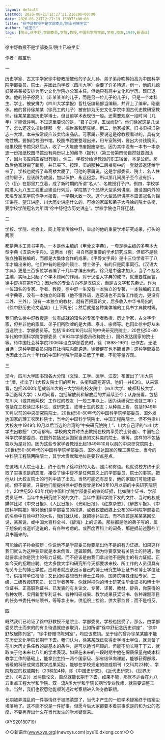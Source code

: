 ```yaml
---
layout: default
Lastmod: 2020-06-21T12:27:21.216200+00:00
date: 2020-06-21T12:27:19.158975+00:00
title: "徐中舒教授不是学部委员/院士已被坐实"
author: "臧宝乐"
tags: [院士,徐中舒,学部委员,学院,教授,中国科学院学部,学校,校友,1949,新语丝]
---
```


徐中舒教授不是学部委员/院士已被坐实

作者：臧宝乐

一

历史学家、古文字学家徐中舒教授被他的子女儿孙、弟子弟孙吹捧抬高为中国科学院学部委员、院士。并因此向学校（四川大学）索要了许多待遇。例一，他的儿媳妇某某某被安排为历史文化学院办公室主任，但她只有高中文化和学历。现已退休。他的孙子徐亮工（非某某某的儿子，而是另一位儿子的儿子），只是一个本科生、学士。被安排为《四川大学学报》哲社版编辑部当编辑，并评上了编审。刚退休。他的曾孙徐某某（徐亮工的儿子）被安排为历史文化学院中国古代史教研室教师。徐某某虽是历史学博士，但目前学术表现很一般。还需要观察一段时间（几年）才能做评判。不过这里要说的是，“君子之泽，五世而斩”。他们徐家这是几世了，怎么还这么搞封建那一套，搞世袭和荫庇呢。例二，他家搬家，旧书旧报旧杂志一大堆。本来按常规应该卖给废品店。可家属非要说这是徐教授看过的，具有文物性质。要捐给校图书馆。校图书馆要整理出来，用专室陈列，要出大价钱购买。结果校图书馆只好屈从，收了一大堆废书废报废杂志。因为其中没有一本书一本杂志一份报纸校图书馆没有两份以上的藏书（报刊）（第三份第四份自然就要淘汰了，因为书库的库容很有限）。例三，学校分给徐教授的职工宿舍，本是公房。房改后他家就搬了新房，并已买下。按理，旧的那种二层楼房中的一套就该退还给学校了，学校也就拆了盖高楼大厦了。可他的家属说，这是学部委员、院士、名人住过的房子，应该辟为故居，加以保护，永远纪念。所以那几间房子至今没有拆 ，仍（扔）在那里兀立着，成了新时期的所谓“名人”、名教授钉子户。例四，学校学院进入九八五工程重点建设行列后，学院搞了个品牌大型系列讲座，邀请国内外的知名专家来学院作学术报告，一学期大致一次。这个大型品牌讲座本应该冠名为锦江讲座、望江讲座、川大历史讲座什么的。可徐的家属和弟子大呼徐的院士头衔，要学校学院冠名为所谓“徐中舒纪念历史讲座”。学校学院也只好迁就。

二

学校、学院、社会上、网上等宣传徐中舒，举出的他的重要学术研究成果，打头的两项

都是两本工具书字典。一本是他主编的《甲骨文字典》，一套是徐主编的多卷本大型字典《汉语大字典》。这两本（套）书自然是重要的学术研究成果，但都不是徐独立独著独编的，而都是大集体合作的成果。《甲骨文字典》是十三位学者干了八年才编出来的。他们中有的是徐的硕士、博士弟子，有的只是同事同行。《汉语大字典》更是三百多位学者编了十几年才编出来的。徐只是中途才加入，当了个挂名主编，实际上只起了个学术顾问的作用。对于汉语大字典的成书，就重要性而言，徐中舒排在第57位；因为他的专业方向不是汉语文，而是古文字和先秦史。作为一位知名的专家、学者、教授，徐中舒一生没有一本独立的专著，一本独编的工具书字典等，没有一本独立的译著（他不懂外语，连英语也不具备工作能力，更没有二外、三外），没有一本独立的教材。就有百把篇论文，后多收入中华书局出的《徐中舒历史论文选集》（上下两册）；然后就是各种集体编的工具书字典教材等。

我们承认徐中舒教授是一位有成就的知名的专家学者教授，历史学家，古文字学家，但并非他的家属、弟子们所吹嘘的是大师、泰斗、宗师等。也因此徐中舒从未当选院士、学部委员等。包括1949年10月以前的中央研究院院士，20世纪50-80年代的中国科学院学部委员（1993年学部委员改称院士）、国外发达国家的院士等。待中国社会科学院2006年设立学部委员时，徐（1898-1991）已作古，无法当选；这种学部委员只限在社科院内部遴选，徐若健在也不能当选；这种学部委员也因此比五六十年代的中国科学院学部委员低了半截，不能等量齐观。

三

现今，四川大学图书馆各大分馆（文理、工学、医学、江安）布置出了“川大院士”墙，挂出了川大校友院士们的照片、头衔和简短寄语。他们一共63位。从来源看，包括2000年组成新川大的三大学校的校友院士（四川大学、成都科技大学、华西医科大学）；从时间看，包括解放前和解放后的并延续至今；从身份看，包括在川大（或其他两校）工作过的校友（一般三年以上，因为读研究生也就三年）；包括在三校读过本科生、或研究生、或博士生的校友；从种类上看，包括1949年10月以前的中央研究院院士，20世纪50-80年代的中国科学院学部委员、国外发达国家的理工农医科院士，当今的中国科学院院士、中国工程院院士。但不包括川大校友中1949年10月以后当选的台湾的“中央研究院院士”、川大自己评的“四川大学杰出教授”（文理都有。学校的文件称杰出教授在校内享受院士待遇）、中国社会科学院学部委员、在国外包括发达国家当选的文科类的院士，等等。这样的不包括窃以为是对的。因为这些专家学者教授比起1949年10月以前的中央研究院院士，20世纪50-80年代的中国科学院学部委员、国外发达国家的理工类院士、当今的中科院工程院两院院士，其学术贡献和地位是要软点差点。

在这堵川大院士墙上，终于没有了徐种舒的大名、照片和寄语。也就说校方终于采取了实事求是的态度，接受了徐中舒不是任何意义上的学部委员、院士的事实。把他从川大校友院士的行列中请了出去。当然可能还有反复，他的家属们可能还要闹。但不要紧，只要他们能提供徐中舒教授曾是1949年10月以前的中央研究院院士，20世纪50-80年代的中国科学院学部委员的铁的证据，比如院士证书、学部委员证书、当年中央研究院下发的文件、当年中国科学院下发的文件、当时的权威媒体比如《中央日报》、《人民日报》、《光明日报》、《红旗杂志》、《解放军报》、《中国科学院报》等对他们是学部委员的报道、或者权威纸媒上公布的中科院学部委员的名单中有徐中舒的大名，我们就认帐，就把徐补进去。而不应该是某某某回忆说，某某说，或中国大百科全书、《辞海》上的词条。那些都是他的弟子写的，属于想象的或道听途说的，有各种考虑的。或百度百科上的词条，那是据前述那些工具书而来的。

可能徐的子孙会狡辩：你说他不是学部委员你要拿出他不是的有力证据。如果这样我们就认为这种狡辩就是本末倒置、逻辑颠倒。因为你要享受有关院士的待遇，你就要拿出你是院士的有力证据。而不应该是由我们拿出他不是院士的有力证据。正如今天的招聘应聘。绝大多数大学和研究所今天都要求来校、所工作的人员须具有相关专业的博士学位。应聘者就应该出示自己的博士研究生毕业证书和博士学位证书，供招聘单位检验；又比如你要想晋升博士生导师、国务院特殊津贴专家、三级、二级教授研究员、长江学者等等，你就得把你的博士研究生毕业证书和博士学位证书、正高职称证书、已发表的有关论文、专著、译著、教材、辞典，你获得的各种发明、实用新型专利证书、各种科研成果、教学成果获奖证书、各种课题项目的任务书委托书结项书，等等拿出来，供组织上检验，供大家监督；而不是相反。

四

既然我们已论证了徐中舒教授不是院士、学部委员，学校也接受了。那么，由学部委员院士而来的的有关待遇就应该取消，比如所谓“徐中舒纪念历史讲座”，“徐中舒故居陈列室”，“徐中舒赠书陈列室”，均应该撤销。至于徐的曾孙徐某某能不能在历史文化学院长期干下去。我们认为，徐某某既已获得史学博士学位，就具备了在川大历史系任教的最基本的条件，是可以适当照顾的。但能不能长期干下去，就取决于他未来七八年的学术表现。如果在未来的一段时期中他在保质保量完成本科教学工作的基础上，能拿到主持一两个国家级、部省级纵向课题，能够获得部级、省级的科研成果或教学成果奖励，能够在学校规定的权威期刊（文科共23种）、学院规定的权威期刊（23种加4种，即《中国史研究》、《近代史研究》、《世界历史》、《考古》）发两篇论文，自然就能长期干下去。如果不能，那就不适合在九八五重点工程大学和学院、双一流A类大学和学院长期当专业教师，就需要调整工作。当然，我们也祝愿他能顺利通过考察期进入终身教职期。

长期被弄混乱的一件事情终于被搞清楚了，当代才产生的一桩学术疑案终于结案尘埃落地了。这不能不说是一件好事。但愿今后大家都要本着实事求是的和为公的态度，不要再弄出什么在当代发生的学术疑案来。

(XYS20180719)

◇◇新语丝(www.xys.org)(newxys.com)(xys10.dxiong.com)◇◇

